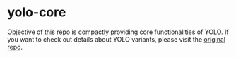 # yolo-core

Objective of this repo is compactly providing core functionalities of YOLO. If you want to check out details about YOLO variants, please visit the [original repo](https://github.com/AlexeyAB/darknet).